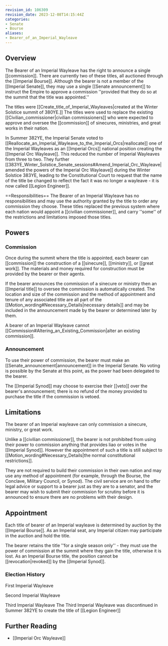 ```yaml
---
revision_id: 106309
revision_date: 2023-12-08T14:15:44Z
categories:
- Senate
- Bourse
aliases:
- Bearer_of_an_Imperial_Wayleave
---
```


## Overview
The Bearer of an Imperial Wayleave has the right to announce a single [[commission]]. There are currently two of these titles, all auctioned through the [[Imperial Bourse]]. Although the bearer is not a member of the [[Imperial Senate]], they may use a single [[Senate announcement]] to instruct the Empire to approve a commission ''provided that they do so at the summit that the title was appointed.''

The titles were [[Create_title_of_Imperial_Wayleaves|created at the Winter Solstice summit of 380YE.]] The titles were used to replace the existing [[Civilian_commissioner|civilian commissioners]] who were expected to approve and oversee the [[commission]] of sinecures, ministries, and great works in their nation.

In Summer 382YE, the Imperial Senate voted to [[Reallocate_an_Imperial_Wayleave_to_the_Imperial_Orcs|reallocate]] one of the Imperial Wayleaves as an [[Imperial Orcs]] national position creating the [[Imperial Orc Wayleave]].  This reduced the number of Imperial Wayleaves from three to two. They further [[383YE_Winter_Solstice_Senate_sessions#Amend_Imperial_Orc_Wayleave|amended the powers of the Imperial Orc Wayleave]] during the Winter Solstice 383YE, leading to the Constitutional Court to request that the name of the title be changed to reflect the fact it was no longer a wayleave - it is now called [[Legion Engineer]]. 

==Responsibilities== 
The Bearer of an Imperial Wayleave has no responsibilities and may use the authority granted by the title to order any commission they choose. These titles replaced the previous system where each nation would appoint a [[civilian commissioner]], and carry ''some'' of the restrictions and limitations imposed those titles.

## Powers
### Commission
Once during the summit where the title is appointed, each bearer can [[commission]] the construction of a [[sinecure]], [[ministry]], or [[great work]]. The materials and money required for construction must be provided by the bearer or their agents.

If the bearer announces the commission of a sinecure or ministry then an [[Imperial title]] to oversee the commission is automatically created. The location and size of the commission and the method of appointment and tenure of any associated title are all part of the [[Motion_wording#Necessary_Details|necessary details]] and may be included in the announcement made by the bearer or determined later by them.

A bearer of an Imperial Wayleave cannot [[Commission#Altering_an_Existing_Commission|alter an existing commission]].

### Announcement
To use their power of commission, the bearer must make an [[Senate_announcement|announcement]] in the Imperial Senate. No voting is possible by the Senate at this point, as the power had been delegated to the bearer.

The [[Imperial Synod]] may choose to exercise their [[veto]] over the bearer's announcement; there is no refund of the money provided to purchase the title if the commission is vetoed.

## Limitations
The bearer of an Imperial wayleave can only commission a sinecure, ministry, or great work.

Unlike a [[civilian commissioner]], the bearer is not prohibited from using their power to commission anything that provides liao or votes in the [[Imperial Synod]]. However the appointment of such a title is still subject to [[Motion_wording#Necessary_Details|the normal constitutional restrictions]].

They are not required to build their commission in their own nation and may use any method of appointment (for example, through the Bourse, the Conclave, Military Council, or Synod). The civil service are on hand to offer legal advice or support to a bearer just as they are to a senator, and the bearer may wish to submit their commission for scrutiny before it is announced to ensure there are no problems with their design.

## Appointment
Each title of bearer of an Imperial wayleave is determined by auction by the [[Imperial Bourse]]. As an Imperial seat, any Imperial citizen may participate in the auction and hold the title. 

The bearer retains the title ''for a single season only'' - they must use the power of commission at the summit where they gain the title, otherwise it is lost. As an Imperial Bourse title, the position cannot be [[revocation|revoked]] by the [[Imperial Synod]].

### Election History


First Imperial Wayleave



Second Imperial Wayleave






Third Imperial Wayleave
The Third Imperial Wayleave was discontinued in Summer 382YE to create the title of [[Legion Engineer]]




## Further Reading
* [[Imperial Orc Wayleave]]
